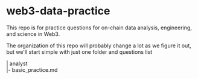 # web3-data-practice
This repo is for practice questions for on-chain data analysis, engineering, and science in Web3.

The organization of this repo will probably change a lot as we figure it out, but we'll start simple with just one folder and questions list

| analyst
  <br/>|- basic_practice.md 
